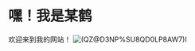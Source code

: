 # 嘿！我是某鹤
欢迎来到我的网站！
![(QZ@D3NP%SU8QD0LP8AW7)I](https://user-images.githubusercontent.com/63549720/177948544-a7ac2692-4ea3-4b10-a0c7-f3dd0a1305b6.png)
